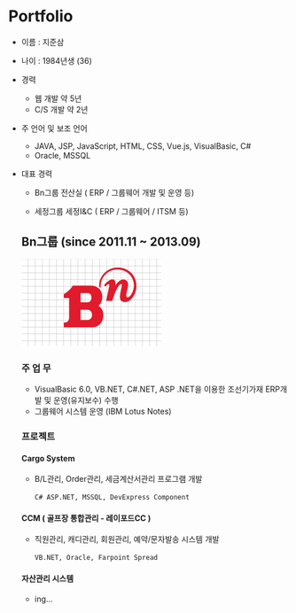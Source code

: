 # Portfolio

- 이름 : 지준삼
- 나이 : 1984년생 (36)

- 경력

  - 웹 개발 약 5년
  - C/S 개발 약 2년

- 주 언어 및 보조 언어
  - JAVA, JSP, JavaScript, HTML, CSS, Vue.js, VisualBasic, C#
  - Oracle, MSSQL

- 대표 경력

  - Bn그룹 전산실 ( ERP / 그룹웨어 개발 및 운영  등)
  
  - 세정그룹 세정I&C ( ERP / 그룹웨어 / ITSM 등)
  

  ## Bn그룹 (since 2011.11 ~ 2013.09)
  
  ![history-1](assets/Bn.png)

  ### 주 업 무 

  - VisualBasic 6.0, VB.NET, C#.NET, ASP .NET을 이용한 조선기가재 ERP개발 및 운영(유지보수) 수행
  - 그룹웨어 시스템 운영 (IBM Lotus Notes)

  ### 프로젝트

  #### Cargo System
  
  - B/L관리, Order관리, 세금계산서관리 프로그램 개발
  
    `C# ASP.NET, MSSQL, DevExpress Component`
  
   
  #### CCM ( 골프장 통합관리 - 레이포드CC )
  
  - 직원관리, 캐디관리, 회원관리, 예약/문자발송 시스템 개발
  
    `VB.NET, Oracle, Farpoint Spread` 


  #### 자산관리 시스템
  
  - ing...
  
